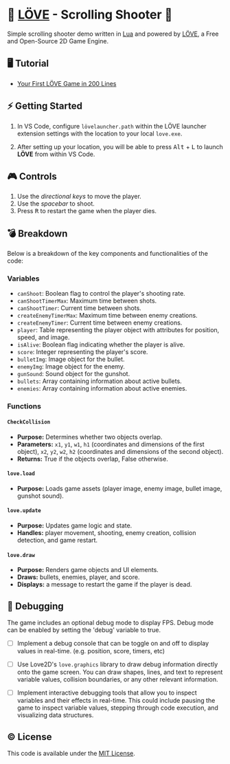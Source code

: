 # 💜 [LÖVE](https://love2d.org/) - Scrolling Shooter 🔫

Simple scrolling shooter demo written in [Lua](https://www.lua.org/) and powered by [LÖVE](https://love2d.org/), a Free and Open-Source 2D Game Engine.

## 🖥️ Tutorial

- [Your First LÖVE Game in 200 Lines](http://www.osmstudios.com/tutorials/your-first-love2d-game-in-200-lines-part-1-of-3)

## ⚡ Getting Started

1. In VS Code, configure `lövelauncher.path` within the LÖVE launcher extension settings with the location to your local `love.exe`.

2. After setting up your location, you will be able to press <kbd>Alt</kbd> + <kbd>L</kbd> to launch **LÖVE** from within VS Code.

## 🎮 Controls

1. Use the *directional keys* to move the player.
2. Use the *spacebar* to shoot.
3. Press <kbd>R</kbd> to restart the game when the player dies.

## 💣 Breakdown

Below is a breakdown of the key components and functionalities of the code:

### Variables

- `canShoot`: Boolean flag to control the player's shooting rate.
- `canShootTimerMax`: Maximum time between shots.
- `canShootTimer`: Current time between shots.
- `createEnemyTimerMax`: Maximum time between enemy creations.
- `createEnemyTimer`: Current time between enemy creations.
- `player`: Table representing the player object with attributes for position, speed, and image.
- `isAlive`: Boolean flag indicating whether the player is alive.
- `score`: Integer representing the player's score.
- `bulletImg`: Image object for the bullet.
- `enemyImg`: Image object for the enemy.
- `gunSound`: Sound object for the gunshot.
- `bullets`: Array containing information about active bullets.
- `enemies`: Array containing information about active enemies.

### Functions

#### `CheckCollision`

- **Purpose:** Determines whether two objects overlap.
- **Parameters:** `x1`, `y1`, `w1`, `h1` (coordinates and dimensions of the first object),
                 `x2`, `y2`, `w2`, `h2` (coordinates and dimensions of the second object).
- **Returns:** True if the objects overlap, False otherwise.

#### `love.load`

- **Purpose:** Loads game assets (player image, enemy image, bullet image, gunshot sound).

#### `love.update`

- **Purpose:** Updates game logic and state.
- **Handles:** player movement, shooting, enemy creation, collision detection, and game restart.

#### `love.draw`

- **Purpose:** Renders game objects and UI elements.
- **Draws:** bullets, enemies, player, and score.
- **Displays:** a message to restart the game if the player is dead.

## 🔧 Debugging

The game includes an optional debug mode to display FPS. Debug mode can be enabled by setting the 'debug' variable to true.

- [ ] Implement a debug console that can be toggle on and off to display values in real-time. (e.g. position, score, timers, etc)

- [ ] Use Love2D's `love.graphics` library to draw debug information directly onto the game screen. You can draw shapes, lines, and text to represent variable values, collision boundaries, or any other relevant information.

- [ ] Implement interactive debugging tools that allow you to inspect variables and their effects in real-time. This could include pausing the game to inspect variable values, stepping through code execution, and visualizing data structures.

## © License

This code is available under the [MIT License](LICENSE).

